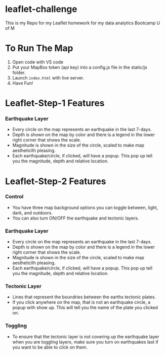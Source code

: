 # leaflet-challenge
This is my Repo for my Leaflet homework for my data analytics Bootcamp U of M

# To Run The Map
1. Open code with VS code
1. Put your MapBox token (api key) into a config.js file in the static/js folder.
1. Launch `index.html` with live server.
1. Have Fun!

# Leaflet-Step-1 Features
### Earthquake Layer
* Every circle on the map represents an earthquake in the last 7-days.
* Depth is shown on the map by color and there is a legend in the lower right corner that shows the scale.
* Magnitude is shown in the size of the circle, scaled to make map aestheticllh pleasing.
* Each earthquake/circle, if clicked, will have a popup. This pop up tell you the magnitude, depth and relative location.


# Leaflet-Step-2 Features
### Control
* You have three map background options you can toggle between, light, dark, and outdoors.
* You can also turn ON/OFF the earthquake and tectonic layers.
### Earthquake Layer
* Every circle on the map represents an earthquake in the last 7-days.
* Depth is shown on the map by color and there is a legend in the lower right corner that shows the scale.
* Magnitude is shown in the size of the circle, scaled to make map aestheticllh pleasing.
* Each earthquake/circle, if clicked, will have a popup. This pop up tell you the magnitude, depth and relative location.
### Tectonic Layer
* Lines that represent the boundries between the earths tectonic plates.
* If you click anywhere on the map, that is not an earthquake circle, a popup with show up. This will tell you the name of the plate you clicked on.
### Toggling
* To ensure that the tectonic layer is not covering up the earthquake layer when you are toggling layers, make sure you turn on earthquakes last if you want to be able to click on them.